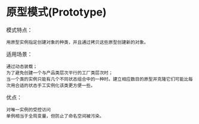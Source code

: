 # 原型模式(Prototype)

模式特点：
    
    用原型实例指定创建对象的种类，并且通过拷贝这些原型创建新的对象。

适用场景：

    通过动态装载；
    为了避免创建一个与产品类层次平行的工厂类层次时；
    当一个类的实例只能有几个不同状态组合中的一种时。建立相应数目的原型并克隆它们可能比每次用合适的状态手工实例化该类更方便一些。

优点：

    对唯一实例的受控访问
    单例相当于全局变量，但防止了命名空间被污染。
